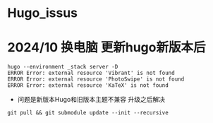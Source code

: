 # Hugo_issus



# 2024/10 换电脑 更新hugo新版本后
``` shell
hugo --environment _stack server -D
ERROR Error: external resource 'Vibrant' is not found
ERROR Error: external resource 'PhotoSwipe' is not found
ERROR Error: external resource 'KaTeX' is not found
```
+ 问题是新版本Hugo和旧版本主题不兼容 升级之后解决

``` shell
git pull && git submodule update --init --recursive
```

